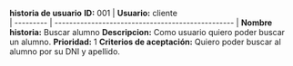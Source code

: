 
**historia de usuario**
**ID:**  001 | **Usuario:**  cliente                               
| --------- | ------------------------------------------------- | 
**Nombre historia:** Buscar alumno
**Descripcion:** 
Como usuario quiero poder buscar un alumno.
**Prioridad:** 1
**Criterios de aceptación:**
Quiero poder buscar al alumno por su DNI y apellido.


